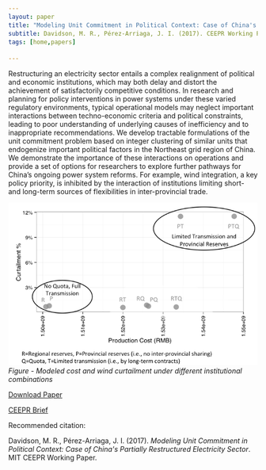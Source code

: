 ```yaml
---
layout: paper
title: "Modeling Unit Commitment in Political Context: Case of China's Partially Restructured Electricity Sector"
subtitle: Davidson, M. R., Pérez-Arriaga, J. I. (2017). CEEPR Working Paper.
tags: [home,papers]

---
```



Restructuring an electricity sector entails a complex realignment of political and economic institutions, which may both delay and distort the achievement of satisfactorily competitive conditions. In research and planning for policy interventions in power systems under these varied regulatory environments, typical operational models may neglect important interactions between techno-economic criteria and political constraints, leading to poor understanding of underlying causes of inefficiency and to inappropriate recommendations. We develop tractable formulations of the unit commitment problem based on integer clustering of similar units that endogenize important political factors in the Northeast grid region of China. We demonstrate the importance of these interactions on operations and provide a set of options for researchers to explore further pathways for China’s ongoing power system reforms. For example, wind integration, a key policy priority, is inhibited by the interaction of institutions limiting short- and long-term sources of flexibilities in inter-provincial trade.

![Modeling results: Modeling Unit Commitment in Political Context: Case of China's Partially Restructured Electricity Sector ](/img/ceepr-2017-costs-curt-scatter-losses-notitle.png) _Figure - Modeled cost and wind curtailment under different institutional combinations_


[Download Paper](/papers/Davidson_CEEPR_2017-010.pdf)

[CEEPR Brief](http://ceepr.mit.edu/publications/working-papers/663)

Recommended citation:

Davidson, M. R., Pérez-Arriaga, J. I. (2017). _Modeling Unit Commitment in Political Context: Case of China's Partially Restructured Electricity Sector_. MIT CEEPR Working Paper.
